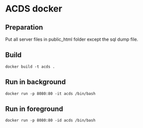 # ACDS docker

## Preparation
Put all server files in public_html folder except the sql dump file.

## Build
```shell
docker build -t acds .
```

## Run in background
```shell
docker run -p 8080:80 -it acds /bin/bash
```

## Run in foreground
```shell
docker run -p 8080:80 -id acds /bin/bash
```

